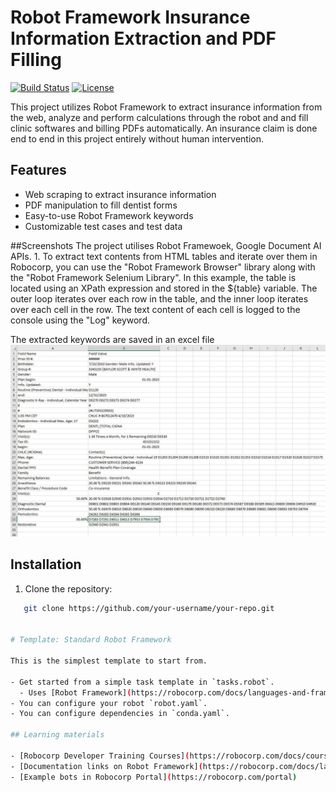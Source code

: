 # Robot Framework Insurance Information Extraction and PDF Filling

[![Build Status](https://img.shields.io/travis/your-username/your-repo.svg)](https://travis-ci.org/your-username/your-repo)
[![License](https://img.shields.io/badge/license-MIT-blue.svg)](https://opensource.org/licenses/MIT)

This project utilizes Robot Framework to extract insurance information from the web, analyze and perform calculations through the robot and and fill clinic softwares and billing PDFs automatically.
An insurance claim is done end to end in this project entirely without human intervention.

## Features

- Web scraping to extract insurance information
- PDF manipulation to fill dentist forms
- Easy-to-use Robot Framework keywords
- Customizable test cases and test data

##Screenshots
The project utilises Robot Framewoek, Google Document AI APIs. 
1.
To extract text contents from HTML tables and iterate over them in Robocorp, you can use the "Robot Framework Browser" library along with the "Robot Framework Selenium Library".
In this example, the table is located using an XPath expression and stored in the ${table} variable. The outer loop iterates over each row in the table, and the inner loop iterates over each cell in the row. The text content of each cell is logged to the console using the "Log" keyword.

The extracted keywords are saved in an excel file
![Extracted values from web](https://github.com/abilvj2/RoboCorp/blob/main/Sample_Extraction_PDF_using%20Form%20Processor.JPG)

## Installation

1. Clone the repository:

```bash
   git clone https://github.com/your-username/your-repo.git


# Template: Standard Robot Framework

This is the simplest template to start from.

- Get started from a simple task template in `tasks.robot`.
  - Uses [Robot Framework](https://robocorp.com/docs/languages-and-frameworks/robot-framework/basics) syntax.
- You can configure your robot `robot.yaml`.
- You can configure dependencies in `conda.yaml`.

## Learning materials

- [Robocorp Developer Training Courses](https://robocorp.com/docs/courses)
- [Documentation links on Robot Framework](https://robocorp.com/docs/languages-and-frameworks/robot-framework)
- [Example bots in Robocorp Portal](https://robocorp.com/portal)
